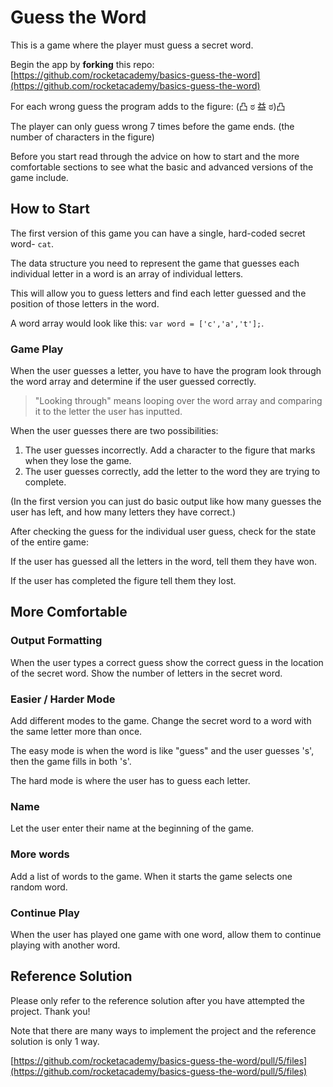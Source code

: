 # Guess the Word

This is a game where the player must guess a secret word.‌

Begin the app by **forking** this repo: [https://github.com/rocketacademy/basics-guess-the-word](https://github.com/rocketacademy/basics-guess-the-word)​‌

For each wrong guess the program adds to the figure: \(凸 ಠ 益 ಠ\)凸 ‌

The player can only guess wrong 7 times before the game ends. \(the number of characters in the figure\)‌

Before you start read through the advice on how to start and the more comfortable sections to see what the basic and advanced versions of the game include.‌

## How to Start <a id="how-to-start"></a>

The first version of this game you can have a single, hard-coded secret word- `cat`.‌

The data structure you need to represent the game that guesses each individual letter in a word is an array of individual letters.‌

This will allow you to guess letters and find each letter guessed and the position of those letters in the word.‌

A word array would look like this: `var word = ['c','a','t'];`.‌

### Game Play <a id="game-play"></a>

When the user guesses a letter, you have to have the program look through the word array and determine if the user guessed correctly.

> "Looking through" means looping over the word array and comparing it to the letter the user has inputted.

When the user guesses there are two possibilities:‌

1. The user guesses incorrectly. Add a character to the figure that marks when they lose the game.
2. The user guesses correctly, add the letter to the word they are trying to complete.

\(In the first version you can just do basic output like how many guesses the user has left, and how many letters they have correct.\)‌

After checking the guess for the individual user guess, check for the state of the entire game:‌

If the user has guessed all the letters in the word, tell them they have won.‌

If the user has completed the figure tell them they lost.‌

## More Comfortable <a id="more-comfortable"></a>

### Output Formatting <a id="output-formatting"></a>

When the user types a correct guess show the correct guess in the location of the secret word. Show the number of letters in the secret word.‌

### Easier / Harder Mode <a id="easier-harder-mode"></a>

Add different modes to the game. Change the secret word to a word with the same letter more than once.‌

The easy mode is when the word is like "guess" and the user guesses 's', then the game fills in both 's'.‌

The hard mode is where the user has to guess each letter.‌

### Name <a id="name"></a>

Let the user enter their name at the beginning of the game.‌

### More words <a id="more-words"></a>

Add a list of words to the game. When it starts the game selects one random word.‌

### Continue Play <a id="continue-play"></a>

When the user has played one game with one word, allow them to continue playing with another word.‌

## Reference Solution <a id="reference-solution"></a>

Please only refer to the reference solution after you have attempted the project. Thank you!‌

Note that there are many ways to implement the project and the reference solution is only 1 way.‌

​[https://github.com/rocketacademy/basics-guess-the-word/pull/5/files](https://github.com/rocketacademy/basics-guess-the-word/pull/5/files)​
